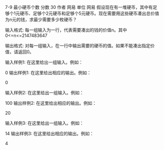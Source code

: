 7-9 最小硬币个数
分数 30
作者 网易
单位 网易
假设现在有一堆硬币，其中有足够个1元硬币、足够个2元硬币和足够个5元硬币。现在需要用这些硬币凑出总价值为n元的钱，求最少需要多少枚硬币？

输入格式:
每一组输入为一行，代表需要凑出的钱的价值n。其中0<=n<=2147483647

输出格式:
对每一组输入，在一行中输出需要的硬币的值。如果不能凑出指定价值，请返回0。


输入样例1:
在这里给出一组输入。例如：

0
输出样例1:
在这里给出相应的输出。例如：

0


输入样例2:
在这里给出一组输入。例如：

100
输出样例2:
在这里给出相应的输出。例如：

20

输入样例3:
在这里给出一组输入。例如：

14
输出样例3:
在这里给出相应的输出。例如：

4